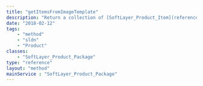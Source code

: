 ```yaml
---
title: "getItemsFromImageTemplate"
description: "Return a collection of [SoftLayer_Product_Item](reference/datatypes/SoftLayer_Product_Item) objects from a [SoftLayer_Virtual_Guest_Block_Device_Template_Group](reference/datatypes/SoftLayer_Virtual_Guest_Block_Device_Template_Group) object"
date: "2018-02-12"
tags:
    - "method"
    - "sldn"
    - "Product"
classes:
    - "SoftLayer_Product_Package"
type: "reference"
layout: "method"
mainService : "SoftLayer_Product_Package"
---
```

